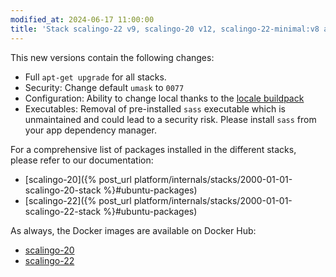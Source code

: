 ```yaml
---
modified_at: 2024-06-17 11:00:00
title: 'Stack scalingo-22 v9, scalingo-20 v12, scalingo-22-minimal:v8 and scalingo-20-minimal:v11'
---
```


This new versions contain the following changes:

* Full `apt-get upgrade` for all stacks.
* Security: Change default `umask` to `0077`
* Configuration: Ability to change local thanks to the [locale buildpack](https://github.com/Scalingo/locale-buildpack)
* Executables: Removal of pre-installed `sass` executable which is unmaintained and could lead to a security risk. Please install `sass` from your app dependency manager.

For a comprehensive list of packages installed in the different stacks, please refer to our documentation:

* [scalingo-20]({% post_url platform/internals/stacks/2000-01-01-scalingo-20-stack %}#ubuntu-packages)
* [scalingo-22]({% post_url platform/internals/stacks/2000-01-01-scalingo-22-stack %}#ubuntu-packages)

As always, the Docker images are available on Docker Hub:

* [scalingo-20](https://hub.docker.com/r/scalingo/scalingo-20)
* [scalingo-22](https://hub.docker.com/r/scalingo/scalingo-22)
